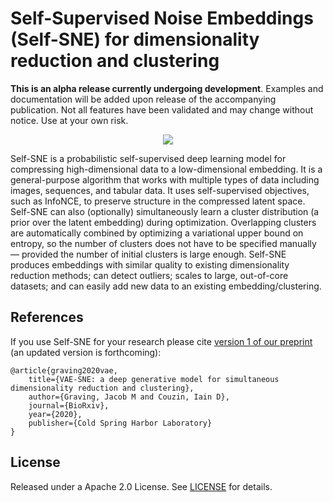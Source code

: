 Self-Supervised Noise Embeddings (Self-SNE) for dimensionality reduction and clustering
============
__This is an alpha release currently undergoing development__. Examples and documentation will be added upon release of the accompanying publication. 
Not all features have been validated and may change without notice. Use at your own risk.

<p align="center">
<img src="https://github.com/jgraving/selfsne/blob/master/assets/header.png" max-height:256px>
</p>

Self-SNE is a probabilistic self-supervised deep learning model for compressing high-dimensional data to a low-dimensional embedding. It is a general-purpose algorithm that works with multiple types of data including images, sequences, and tabular data. It uses self-supervised objectives, such as InfoNCE, to preserve structure in the compressed latent space. Self-SNE can also (optionally) simultaneously learn a cluster distribution (a prior over the latent embedding) during optimization. Overlapping clusters are automatically combined by optimizing a variational upper bound on entropy, so the number of clusters does not have to be specified manually — provided the number of initial clusters is large enough. Self-SNE produces embeddings with similar quality to existing dimensionality reduction methods; can detect outliers; scales to large, out-of-core datasets; and can easily add new data to an existing embedding/clustering.



References
------------
If you use Self-SNE for your research please cite [version 1 of our preprint](https://doi.org/10.1101/2020.07.17.207993) (an updated version is forthcoming):

    @article{graving2020vae,
    	title={VAE-SNE: a deep generative model for simultaneous dimensionality reduction and clustering},
    	author={Graving, Jacob M and Couzin, Iain D},
    	journal={BioRxiv},
    	year={2020},
    	publisher={Cold Spring Harbor Laboratory}
    }



License
------------
Released under a Apache 2.0 License. See [LICENSE](https://github.com/jgraving/cne/blob/master/LICENSE) for details.
